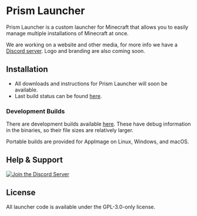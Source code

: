 # Prism Launcher

Prism Launcher is a custom launcher for Minecraft that allows you to easily manage multiple installations of Minecraft at once.

We are working on a website and other media, for more info we have a [Discord server](https://discord.gg/prismlauncher). Logo and branding are also coming soon.

## Installation

- All downloads and instructions for Prism Launcher will soon be available.
- Last build status can be found [here](https://github.com/PrismLauncher/PrismLauncher/actions).

### Development Builds

There are development builds available [here](https://github.com/PrismLauncher/PrismLauncher/actions). These have debug information in the binaries, so their file sizes are relatively larger.

Portable builds are provided for AppImage on Linux, Windows, and macOS.

## Help & Support


[![Join the Discord Server](https://discordapp.com/api/guilds/1031648380885147709/widget.png?style=banner3)](https://discord.gg/prismlauncher)


## License

All launcher code is available under the GPL-3.0-only license.
